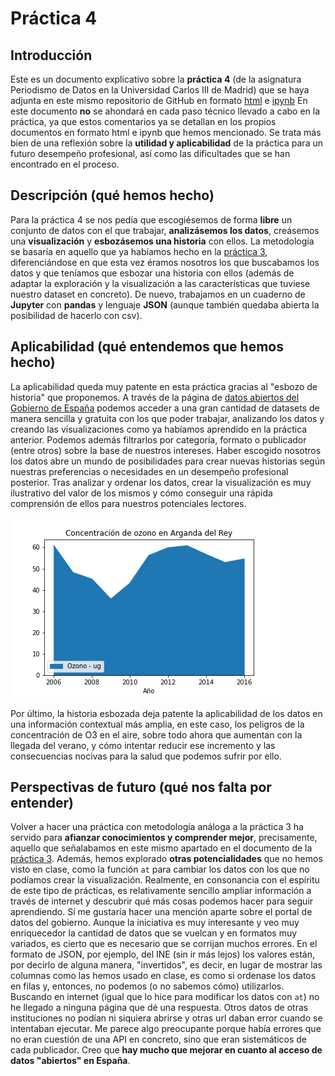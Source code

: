 # Práctica 4
## Introducción
Este es un documento explicativo sobre la **práctica 4** (de la asignatura Periodismo de Datos en la Universidad Carlos III de Madrid) que se haya adjunta en este mismo repositorio de GitHub en formato [html](python-api-libre-pandas.html) e [ipynb](python-api-libre-pandas.ipynb)
En este documento **no** se ahondará en cada paso técnico llevado a cabo en la práctica, ya que estos comentarios ya se detallan en los propios documentos en formato html e ipynb que hemos mencionado. Se trata más bien de una reflexión sobre la **utilidad y aplicabilidad** de la práctica para un futuro desempeño profesional, así como las dificultades que se han encontrado en el proceso.
## Descripción (qué hemos hecho)
Para la práctica 4 se nos pedía que escogiésemos de forma **libre** un conjunto de datos con el que trabajar, **analizásemos los datos**, creásemos una **visualización** y **esbozásemos una historia** con ellos. La metodología se basaría en aquello que ya habíamos hecho en la [práctica 3](python-api-covid19-pandas%20(1).ipynb), diferenciándose en que esta vez éramos nosotros los que buscabamos los datos y que teníamos que esbozar una historia con ellos (además de adaptar la exploración y la visualización a las características que tuviese nuestro dataset en concreto). De nuevo, trabajamos en un cuaderno de **Jupyter** con **pandas** y lenguaje **JSON** (aunque también quedaba abierta la posibilidad de hacerlo con csv).
## Aplicabilidad (qué entendemos que hemos hecho)
La aplicabilidad queda muy patente en esta práctica gracias al "esbozo de historia" que proponemos. A través de la página de [datos abiertos del Gobierno de España](https://datos.gob.es/es) podemos acceder a una gran cantidad de datasets de manera sencilla y gratuita con los que poder trabajar, analizando los datos y creando las visualizaciones como ya habíamos aprendido en la práctica anterior. Podemos además filtrarlos por categoría, formato o publicador (entre otros) sobre la base de nuestros intereses. Haber escogido nosotros los datos abre un mundo de posibilidades para crear nuevas historias según nuestras preferencias o necesidades en un desempeño profesional posterior. Tras analizar y ordenar los datos, crear la visualización es muy ilustrativo del valor de los mismos y cómo conseguir una rápida comprensión de ellos para nuestros potenciales lectores.
 
![Concentración de ozono en Arganda del Rey](practica-4.png)

Por último, la historia esbozada deja patente la aplicabilidad de los datos en una información contextual más amplia, en este caso, los peligros de la concentración de O3 en el aire, sobre todo ahora que aumentan con la llegada del verano, y cómo intentar reducir ese incremento y las consecuencias nocivas para la salud que podemos sufrir por ello.
## Perspectivas de futuro (qué nos falta por entender)
Volver a hacer una práctica con metodología análoga a la práctica 3 ha servido para **afianzar conocimientos y comprender mejor**, precisamente, aquello que señalabamos en este mismo apartado en el documento de la [práctica 3](practica-3.md). Además, hemos explorado **otras potencialidades** que no hemos visto en clase, como la función `at` para cambiar los datos con los que no podíamos crear la visualización. Realmente, en consonancia con el espíritu de este tipo de prácticas, es relativamente sencillo ampliar información a través de internet y descubrir qué más cosas podemos hacer para seguir aprendiendo.
Sí me gustaría hacer una mención aparte sobre el portal de datos del gobierno. Aunque la iniciativa es muy interesante y veo muy enriquecedor la cantidad de datos que se vuelcan y en formatos muy variados, es cierto que es necesario que se corrijan muchos errores. En el formato de JSON, por ejemplo, del INE (sin ir más lejos) los valores están, por decirlo de alguna manera, "invertidos", es decir, en lugar de mostrar las columnas como las hemos usado en clase, es como si ordenase los datos en filas y, entonces, no podemos (o no sabemos cómo) utilizarlos. Buscando en internet (igual que lo hice para modificar los datos con `at`) no he llegado a ninguna página que dé una respuesta. Otros datos de otras instituciones no podían ni siquiera abrirse y otras url daban error cuando se intentaban ejecutar. Me parece algo preocupante porque había errores que no eran cuestión de una API en concreto, sino que eran sistemáticos de cada publicador. Creo que **hay mucho que mejorar en cuanto al acceso de datos "abiertos" en España**.
